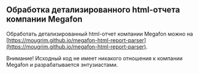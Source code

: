 ## Обработка детализированного html-отчета компании Megafon

Обработать детализированный html-отчет компании Megafon можно на [https://mougrim.github.io/megafon-html-report-parser](https://mougrim.github.io/megafon-html-report-parser).

Внимание! Исходный код не имеет никакого отношения к компании Megafon и разрабатывается энтузиастами.
